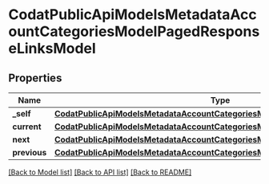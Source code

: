 # CodatPublicApiModelsMetadataAccountCategoriesModelPagedResponseLinksModel

## Properties
Name | Type | Description | Notes
------------ | ------------- | ------------- | -------------
**_self** | [**CodatPublicApiModelsMetadataAccountCategoriesModelPagedResponseHrefModel**](CodatPublicApiModelsMetadataAccountCategoriesModelPagedResponseHrefModel.md) |  | [optional] 
**current** | [**CodatPublicApiModelsMetadataAccountCategoriesModelPagedResponseHrefModel**](CodatPublicApiModelsMetadataAccountCategoriesModelPagedResponseHrefModel.md) |  | [optional] 
**next** | [**CodatPublicApiModelsMetadataAccountCategoriesModelPagedResponseHrefModel**](CodatPublicApiModelsMetadataAccountCategoriesModelPagedResponseHrefModel.md) |  | [optional] 
**previous** | [**CodatPublicApiModelsMetadataAccountCategoriesModelPagedResponseHrefModel**](CodatPublicApiModelsMetadataAccountCategoriesModelPagedResponseHrefModel.md) |  | [optional] 

[[Back to Model list]](../README.md#documentation-for-models) [[Back to API list]](../README.md#documentation-for-api-endpoints) [[Back to README]](../README.md)

